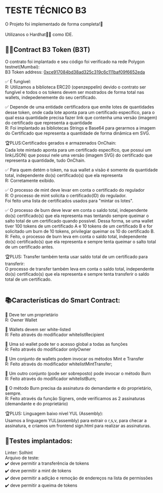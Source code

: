 # TESTE TÉCNICO B3

O Projeto foi implementado de forma completa!🎉  <br><br/>
Utilizanos o Hardhat👷‍♀️ como IDE. <br/>

## 👨‍💻Contract B3 Token (B3T)
O contrato foi implantado e seu código foi verificado na rede Polygon testnet(Mumbai):<br/>
B3 Token address: [0xce917084bd38ad325c319c6c111baf09f6652eda](https://mumbai.polygonscan.com/address/0xce917084bd38ad325c319c6c111baf09f6652eda)
<br/>


✅ É fungível: <br/>
 R: Utilizamos a biblioteca ERC20 (openzeppelin) devido o contrato ser fungível e todos o os tokens devem ser mostrados de forma total nas wallets, indepedenemente do seu certificado.<br/>


✅ Depende de uma entidade certificadora  que emite lotes de quantidades desse token, onde cada lote aponta para um certificado específico, para o qual essa quantidade precisa fazer link que contenha uma versão (imagem) do certificado que representa a quantidade<br/>
R: Foi implantado as bibliotecas Strings e Base64 para gerarmos a imagem do Certificado que representa a quantidade de forma dinâmica em SVG.<br/>

🏆PLUS:Certificados gerados e armazenados OnChain:<br/>
Cada lote mintado aponta para um certificado específico, que possui um link(JSON) que possui nele uma versão (imagem SVG) do certificado que representa a quantidade, tudo OnChain.

✅ Para quem detém o token, na sua wallet a visão é somente da quantidade total, independente do(s) certificado(s) que ela representa<br/>
R: Corretamente exibido.

✅ O processo de mint deve levar em conta o certificado do regulador<br/>
R: O processo de mint solicita o certificado(ID) do regulador.<br/>
Foi feito uma lista de certificados usados para "mintar os lotes".<br/>

✅ O processo de burn deve levar em conta o saldo total, independente do(s) certificado(s) que ela representa mas tentando sempre queimar o salto total de um certificado quando possível. Dessa forma, se uma wallet tiver 100 tokens de um certificado A e 10 tokens de um certificado B e for solicitado um burn de 10 tokens, privilegiar queimar os 10 do certificado B.<br/>
R: Feito, o processo de burn leva em conta o saldo total, independente do(s) certificado(s) que ela representa e sempre tenta queimar o salto total de um certificado antes.<br/>

🏆PLUS: Transfer também tenta usar saldo total de um certificado para transferir:<br/>
O processo de transfer também leva em conta o saldo total, independente do(s) certificado(s) que ela representa e sempre tenta transferir o saldo total de um certificado.<br/><br/>

## 📚Características do Smart Contract:<br/>

🔹 Deve ter um proprietário<br/>
 R: Owner Wallet<br/>

🔹 Wallets devem ser white-listed<br/>
 R: Feito através do modificador whitelistRecipient <br/>

🔹 Uma só wallet pode ter o acesso global a todas as funções<br/>
 R: Feito através do modificador onlyOwner<br/>

🔹 Um conjunto de wallets podem invocar os métodos Mint e Transfer<br/>
 R: Feito através do modificador whitelistMintTransfer; <br/>

🔹 Um outro conjunto (pode ser sobreposto) pode invocar o método Burn<br/>
 R: Feito através do modificador whitelistBurn; <br/>

🔹 O método Burn precisa da assinatura do demandante e do proprietário, sempre.<br/>
 R: Feito através da função Signers, onde verificamos as 2 assinaturas (demandante e do proprietário)<br/>

 🏆PLUS: Linguagem baixo nível YUL (Assembly):<br/>
Usamos a linguagem YUL(assembly) para extrair o r,s,v, para checar a assinatura, e criamos um frontend sign.html para realizar as assinaturas.

## 🚨Testes implantados:<br/>

Linter: Solhint<br/>
Arquivo de teste:<br/>
    ✔️ deve permitir a transferência de tokens<br/>
    ✔️ deve permitir a mint de tokens<br/>
    ✔️ deve permitir a adição e remoção de endereços na lista de permissões<br/>
    ✔️ deve permitir a queima de tokens<br/>
```shell

```
